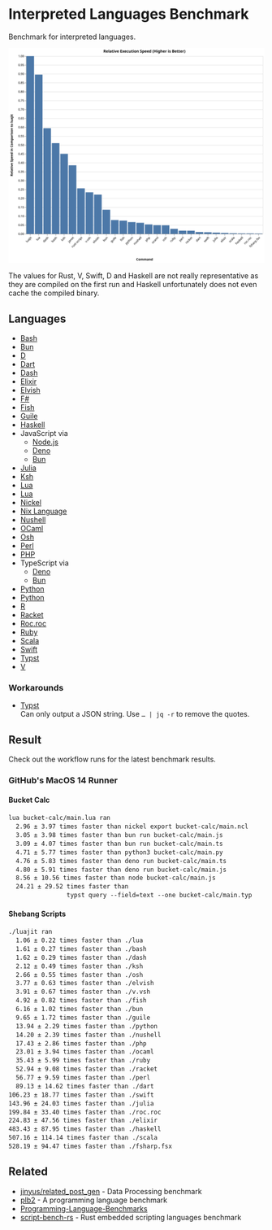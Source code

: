 # Interpreted Languages Benchmark

Benchmark for interpreted languages.

![Barchart for relative execution speed](shebang-scripts/today/chart.svg)

The values for Rust, V, Swift, D and Haskell are not really representative
as they are compiled on the first run
and Haskell unfortunately does not even cache the compiled binary.


## Languages

- [Bash]
- [Bun]
- [D]
- [Dart]
- [Dash]
- [Elixir]
- [Elvish]
- [F#]
- [Fish]
- [Guile]
- [Haskell]
- JavaScript via
  - [Node.js]
  - [Deno]
  - [Bun]
- [Julia]
- [Ksh]
- [Lua]
- [Lua]
- [Nickel]
- [Nix Language]
- [Nushell]
- [OCaml]
- [Osh]
- [Perl]
- [PHP]
- TypeScript via
  - [Deno]
  - [Bun]
- [Python]
- [Python]
- [R]
- [Racket]
- [Roc.roc]
- [Ruby]
- [Scala]
- [Swift]
- [Typst]
- [V]

[Bash]: https://www.gnu.org/software/bash/
[Bun]: https://bun.sh/
[D]: https://dlang.org
[Dart]: https://dart.dev/
[Dash]: https://wiki.archlinux.org/title/Dash
[Deno]: https://deno.com/
[Elixir]: https://elixir-lang.org/
[Elvish]: https://elv.sh/
[F#]: https://fsharp.org/
[Fish]: https://fishshell.com/
[Guile]: https://www.gnu.org/software/guile/
[Haskell]: https://www.haskell.org/
[Julia]: https://julialang.org/
[Ksh]: https://www.kornshell.com/
[Lua]: https://www.lua.org/
[Nickel]: https://nickel-lang.org/
[Nix Language]: https://nixos.org/manual/nix/stable/language/
[Node.js]: https://nodejs.org/
[Nushell]: https://www.nushell.sh/
[OCaml]: https://ocaml.org/
[Osh]: https://www.oilshell.org/
[Perl]: https://www.perl.org/
[PHP]: https://www.php.net/
[Python]: https://www.python.org/
[R]: https://www.r-project.org
[Racket]: https://racket-lang.org/
[Roc.roc]: https://roc-lang.org/
[Ruby]: https://www.ruby-lang.org/
[Scala]: https://www.scala-lang.org/
[Swift]: https://swift.org/
[Typst]: https://typst.app/docs/
[V]: https://vlang.io/


### Workarounds

- [Typst] \
    Can only output a JSON string.
    Use `… | jq -r` to remove the quotes.


## Result

Check out the workflow runs for the latest benchmark results.


### GitHub's MacOS 14 Runner

#### Bucket Calc

```txt
lua bucket-calc/main.lua ran
  2.96 ± 3.97 times faster than nickel export bucket-calc/main.ncl
  3.05 ± 3.98 times faster than bun run bucket-calc/main.js
  3.09 ± 4.07 times faster than bun run bucket-calc/main.ts
  4.71 ± 5.77 times faster than python3 bucket-calc/main.py
  4.76 ± 5.83 times faster than deno run bucket-calc/main.ts
  4.80 ± 5.91 times faster than deno run bucket-calc/main.js
  8.56 ± 10.56 times faster than node bucket-calc/main.js
  24.21 ± 29.52 times faster than
                typst query --field=text --one bucket-calc/main.typ
```


#### Shebang Scripts

```txt
./luajit ran
  1.06 ± 0.22 times faster than ./lua
  1.61 ± 0.27 times faster than ./bash
  1.62 ± 0.29 times faster than ./dash
  2.12 ± 0.49 times faster than ./ksh
  2.66 ± 0.55 times faster than ./osh
  3.77 ± 0.63 times faster than ./elvish
  3.91 ± 0.67 times faster than ./v.vsh
  4.92 ± 0.82 times faster than ./fish
  6.16 ± 1.02 times faster than ./bun
  9.65 ± 1.72 times faster than ./guile
  13.94 ± 2.29 times faster than ./python
  14.20 ± 2.39 times faster than ./nushell
  17.43 ± 2.86 times faster than ./php
  23.01 ± 3.94 times faster than ./ocaml
  35.43 ± 5.99 times faster than ./ruby
  52.94 ± 9.08 times faster than ./racket
  56.77 ± 9.59 times faster than ./perl
  89.13 ± 14.62 times faster than ./dart
106.23 ± 18.77 times faster than ./swift
143.96 ± 24.03 times faster than ./julia
199.84 ± 33.40 times faster than ./roc.roc
224.83 ± 47.56 times faster than ./elixir
483.43 ± 87.95 times faster than ./haskell
507.16 ± 114.14 times faster than ./scala
528.19 ± 94.47 times faster than ./fsharp.fsx
```


## Related

- [jinyus/related_post_gen] - Data Processing benchmark
- [plb2] - A programming language benchmark
- [Programming-Language-Benchmarks][PLB]
- [script-bench-rs] - Rust embedded scripting languages benchmark

[jinyus/related_post_gen]: https://github.com/jinyus/related_post_gen
[PLB]: https://github.com/hanabi1224/Programming-Language-Benchmarks
[plb2]: https://github.com/attractivechaos/plb2
[script-bench-rs]: https://github.com/khvzak/script-bench-rs
